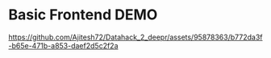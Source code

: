 <h1>Basic Frontend DEMO</h1>

https://github.com/Ajitesh72/Datahack_2_deepr/assets/95878363/b772da3f-b65e-471b-a853-daef2d5c2f2a

